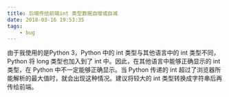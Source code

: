 ```yaml
---
title: 后端传给前端int 类型数据自增或自减
date: 2018-03-16 19:53:35
tags:
    - bug
---
```

由于我使用的是Python 3，Python 中的 int 类型与其他语言中的 int 类型不同，Python 将 long 类型也加入到了 int 中。因此，在其他语言中能够正确显示的 int 类型，在 Python 中不一定能够正确显示。当 Python 传递的 int 超过了浏览器所能解析的最大值时，就会出现这种情况。建议将较大的 int 类型转换成字符串后再传给前端。

